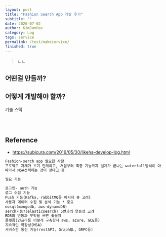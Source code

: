 ```yaml
---
layout: post
title: "Fashion Search App 개발 후기"
subtitle: ""
date: 2020-07-02
author: KimJunHee
category: Log
tags: service
permalink: /test/makeservice/
finished: true
---
```


> ㄴㄴ

## 어떤걸 만들까?


## 어떻게 개발해야 할까?

기술 스택





<br/><br/>

## Reference

* <https://subicura.com/2016/05/30/likehs-develop-log.html>

~~~markdown
Fashion-serch app 필요한 사항
프로젝트 자체가 초기 단계이고, 처음부터 최종 기능까지 설계가 끝나는 waterfall방식이 아니기에, 기능이 지속적으로 추가, 신버전이 release되는 앱으로 진행될 가능성이 높음.
따라서 MSA선택하는 것이 맞다고 봄

필요 기능

로그인- auth 기능
로그 수집 기능
Push 기능(Kafka, rabbitMQ등 메시지 큐 고려)
사용자 데이터 수집 및 분석 기능 * 중요
nosql(mongodb, aws-dynamoDB)
serch기능?(elasticsearch) 5번과의 연동성 고려
RDB의 연동과 무엇을 쓰면 좋을지
플랫폼(인프라를 어떻게 구축할지 aws, azure, GCE등)
지속적인 확장성(MSA)
서비스간 통신 기능(restAPI, GraphQL, GRPC등)
~~~
